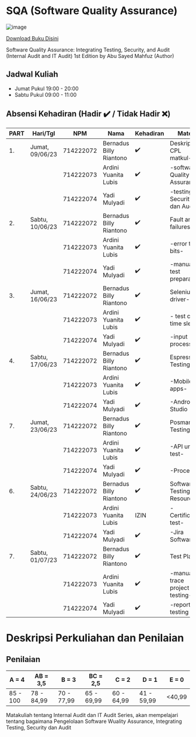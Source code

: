 # SQA (Software Quality Assurance)
![image](https://github.com/rplulbi/SQA/assets/15622730/14938008-e4cc-420e-9fc9-e1377dcd5966)

[Download Buku Disini](https://www.amazon.com/Software-Quality-Assurance-Integrating-Security/dp/1498735533)

Software Quality Assurance: Integrating Testing, Security, and Audit (Internal Audit and IT Audit) 1st Edition
by Abu Sayed Mahfuz (Author)

## Jadwal Kuliah
- Jumat Pukul 19:00 - 20:00
- Sabtu Pukul 09:00 - 11:00

## Absensi Kehadiran (Hadir ✔️ / Tidak Hadir ❌) 
| PART |  Hari/Tgl        |NPM        | Nama                   | Kehadiran  |Materi  |
| -----| -----------------|-----------|----------------------- | ---------- |---------- |
| 1.   | Jumat, 09/06/23  | 714222072 | Bernadus Billy Riantono| ✔️ |Deskripsi & CPL matkul-|
|      |                  | 714222073 | Ardini Yuanita Lubis	 | ✔️ |-software Quality Assurance-|
|      |                  | 714222074 | Yadi Mulyadi        	 | ✔️ |-testing, Security dan Audit|
| 2.   | Sabtu, 10/06/23  | 714222072 | Bernadus Billy Riantono| ✔️ |Fault and failures-|
|      |                  | 714222073 | Ardini Yuanita Lubis	 | ✔️ |-error tit-bits-|
|      |                  | 714222074 | Yadi Mulyadi        	 | ✔️ |-manual test preparation|
| 3.   | Jumat, 16/06/23  | 714222072 | Bernadus Billy Riantono| ✔️ |Selenium driver-|
|      |                  | 714222073 | Ardini Yuanita Lubis	 | ✔️ |- test case, time sleep-|
|      |                  | 714222074 | Yadi Mulyadi        	 | ✔️ |-input process|
| 4.   | Sabtu, 17/06/23  | 714222072 | Bernadus Billy Riantono| ✔️ |Espresso Testing-|
|      |                  | 714222073 | Ardini Yuanita Lubis	 | ✔️ |-Mobile apps-|
|      |                  | 714222074 | Yadi Mulyadi        	 | ✔️ |-Android Studio|
| 7.   | Jumat, 23/06/23  | 714222072 | Bernadus Billy Riantono| ✔️ |Posman Testing-|
|      |                  | 714222073 | Ardini Yuanita Lubis	 | ✔️ |-API url test-|
|      |                  | 714222074 | Yadi Mulyadi        	 | ✔️ |-Process|
| 6.   | Sabtu, 24/06/23  | 714222072 | Bernadus Billy Riantono| ✔️ |Software Testing Resources-|
|      |                  | 714222073 | Ardini Yuanita Lubis	 | IZIN |-Certification test-|
|      |                  | 714222074 | Yadi Mulyadi        	 | ✔️ |-Jira Software|
| 7.   | Sabtu, 01/07/23  | 714222072 | Bernadus Billy Riantono| ✔️ |Test Plant-|
|      |                  | 714222073 | Ardini Yuanita Lubis	 | ✔️ |-manual trace project testing-|
|      |                  | 714222074 | Yadi Mulyadi        	 | ✔️ |-report testing|



# Deskripsi Perkuliahan dan Penilaian
## Penilaian 
| A = 4 | AB = 3,5 | B = 3 | BC = 2,5 |C = 2 |D = 1 | E = 0|
| -------- | -------- | -------- | -------- |-------- |-------- |-------- |
| 85 - 100 | 78 - 84,99 | 70 - 77,99 | 65 - 69,99 | 60 - 64,99 | 41 - 59,99 | <40,99|

Matakuliah tentang Internal Audit dan IT Audit Series, akan mempelajari tentang bagaimana Pengelolaan Software Wuality Assurance, Integrating Testing, Security dan Audit
